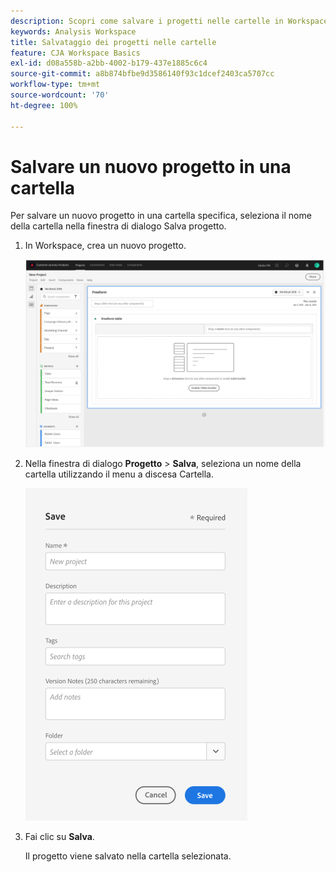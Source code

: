 ```yaml
---
description: Scopri come salvare i progetti nelle cartelle in Workspace
keywords: Analysis Workspace
title: Salvataggio dei progetti nelle cartelle
feature: CJA Workspace Basics
exl-id: d08a558b-a2bb-4002-b179-437e1885c6c4
source-git-commit: a8b874bfbe9d3586140f93c1dcef2403ca5707cc
workflow-type: tm+mt
source-wordcount: '70'
ht-degree: 100%

---
```


# Salvare un nuovo progetto in una cartella

Per salvare un nuovo progetto in una cartella specifica, seleziona il nome della cartella nella finestra di dialogo Salva progetto.

1. In Workspace, crea un nuovo progetto.

   ![](/help/analysis-workspace/build-workspace-project/assets/save-to-folder1.png)

1. Nella finestra di dialogo **Progetto** > **Salva**, seleziona un nome della cartella utilizzando il menu a discesa Cartella.

   ![](/help/analysis-workspace/build-workspace-project/assets/save-to-folder2.png)

1. Fai clic su **Salva**.

   Il progetto viene salvato nella cartella selezionata.

